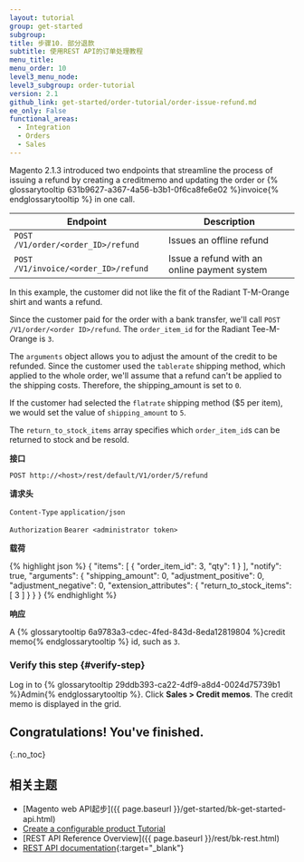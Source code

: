 ```yaml
---
layout: tutorial
group: get-started
subgroup:
title: 步骤10. 部分退款
subtitle: 使用REST API的订单处理教程
menu_title:
menu_order: 10
level3_menu_node:
level3_subgroup: order-tutorial
version: 2.1
github_link: get-started/order-tutorial/order-issue-refund.md
ee_only: False
functional_areas:
  - Integration
  - Orders
  - Sales
---
```


Magento 2.1.3 introduced two endpoints that streamline the process of issuing a refund by creating a creditmemo and updating the order or {% glossarytooltip 631b9627-a367-4a56-b3b1-0f6ca8fe6e02 %}invoice{% endglossarytooltip %} in one call.

Endpoint | Description
--- | ---
`POST /V1/order/<order_ID>/refund` | Issues an offline refund
`POST /V1/invoice/<order_ID>/refund` | Issue a refund with an online payment system

In this example, the customer did not like the fit of the Radiant T-M-Orange shirt and wants a refund.

Since the customer paid for the order with a bank transfer, we'll call `POST /V1/order/<order ID>/refund`. The `order_item_id` for the Radiant Tee-M-Orange is `3`.

The `arguments` object allows you to adjust the amount of the credit to be refunded. Since the customer used the `tablerate` shipping method, which applied to the whole order, we'll assume that a refund can't be applied to the shipping costs. Therefore, the shipping_amount is set to `0`.

If the customer had selected the `flatrate` shipping method ($5 per item), we would set the value of `shipping_amount` to `5`.

The `return_to_stock_items` array specifies which `order_item_id`s can be returned to stock and be resold.

**接口**

`POST http://<host>/rest/default/V1/order/5/refund`

**请求头**

`Content-Type` `application/json`

`Authorization` `Bearer <administrator token>`

**载荷**

{% highlight json %}
{
  "items": [
    {
      "order_item_id": 3,
      "qty": 1
    }
  ],
  "notify": true,
  "arguments": {
    "shipping_amount": 0,
    "adjustment_positive": 0,
    "adjustment_negative": 0,
    "extension_attributes": {
      "return_to_stock_items": [
        3
      ]
    }
  }
}
{% endhighlight %}

**响应**

A {% glossarytooltip 6a9783a3-cdec-4fed-843d-8eda12819804 %}credit memo{% endglossarytooltip %} id, such as `3`.

### Verify this step {#verify-step}

Log in to {% glossarytooltip 29ddb393-ca22-4df9-a8d4-0024d75739b1 %}Admin{% endglossarytooltip %}. Click **Sales > Credit memos**. The credit memo is displayed in the grid.


## Congratulations! You've finished.
{:.no_toc}

## 相关主题

* [Magento web API起步]({{ page.baseurl }}/get-started/bk-get-started-api.html)
* [Create a configurable product Tutorial](http://devdocs.magento.com/guides/v2.2/rest/tutorials/configurable-product/config-product-intro.html)
* [REST API Reference Overview]({{ page.baseurl }}/rest/bk-rest.html)
* [REST API documentation](http://devdocs.magento.com/swagger/){:target="_blank"}
